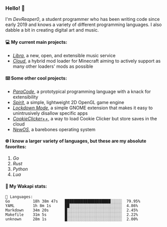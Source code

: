 ### Hello! 👋

I'm _DevReaper0_, a student programmer who has been writing code since early 2019 and knows a variety of different programming languages. I also dabble a bit in creating digital art and music.

#### 💻 My current main projects:

-   _[Libra](https://github.com/LibraMusic)_, a new, open, and extensible music service
-   _[Cloud](https://github.com/CloudLoaderMC/CloudLoader)_, a hybrid mod loader for Minecraft aiming to actively support as many other loaders' mods as possible

#### ⌨️ Some other cool projects:

-   _[ParaCode](https://github.com/ParaCodeLang/ParaCode)_, a prototypical programming language with a knack for extensibility
-   _[Spirit](https://gitlab.com/DevReaper0/SpiritEngine)_, a simple, lightweight 2D OpenGL game engine
-   _[Lockdown Mode](https://github.com/DevReaper0/GNOME-LockdownMode)_, a simple GNOME extension that makes it easy to unintrusively disallow specific apps
-   _[CookieClicker++](https://github.com/DevReaper0/CookieClickerPlusPlus)_, a way to load Cookie Clicker but store saves in the cloud
-   _[NewOS](https://github.com/DevReaper0/NewOS)_, a barebones operating system

#### 🌐 I know a larger variety of languages, but these are my absolute favorites:

1. _Go_
2. _Rust_
3. _Python_
4. _Lua_

#### 📡 My Wakapi stats:

```text
💾 Languages:
Go          18h 38m 47s   ████████████████████░░░░░  79.95%
YAML        1h 8m 1s      ██░░░░░░░░░░░░░░░░░░░░░░░  4.86%
Markdown    34m 20s       █░░░░░░░░░░░░░░░░░░░░░░░░  2.45%
Makefile    31m 5s        █░░░░░░░░░░░░░░░░░░░░░░░░  2.22%
unknown     28m 1s        █░░░░░░░░░░░░░░░░░░░░░░░░  2.00%
```
